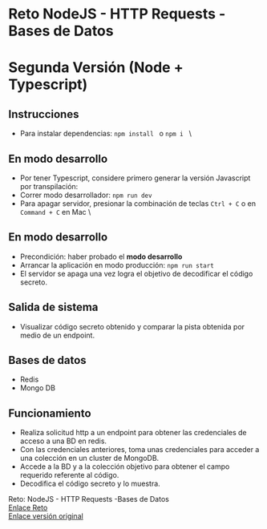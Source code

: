 # Reto NodeJS - HTTP Requests - Bases de Datos
# Segunda Versión (Node + Typescript)

## Instrucciones

- Para instalar dependencias: ```npm install ``` o  ```npm i ``` \

## En modo desarrollo
- Por tener Typescript, considere primero generar la versión Javascript por transpilación: 
- Correr modo desarrollador: ```npm run dev ```
- Para apagar servidor, presionar la combinación de teclas ```Ctrl + C``` o en ```Command + C``` en Mac \

## En modo desarrollo 
- Precondición: haber probado el **modo desarrollo**
- Arrancar la aplicación en modo producción:  ```npm run start ```
- El servidor se apaga una vez logra el objetivo de decodificar el código secreto. 

## Salida de sistema
- Visualizar código secreto obtenido y comparar la pista obtenida por medio de un endpoint.


## Bases de datos
- Redis
- Mongo DB 

## Funcionamiento
- Realiza solicitud http a un endpoint para obtener las credenciales de acceso a una BD en redis.
- Con las credenciales anteriores, toma unas credenciales para acceder a una colección en un cluster de MongoDB.
- Accede a la BD y a la colección objetivo para obtener el campo requerido referente al código.
- Decodifica el código secreto y lo muestra.



Reto:
NodeJS - HTTP Requests -Bases de Datos \
[Enlace Reto](https://paper.dropbox.com/doc/Reto-de-Node-HTTP-y-Bases-de-Datos-p9dWNgBSNXj8ZpZfK9C60) \
[Enlace versión original](https://github.com/ht1204/reto-node)